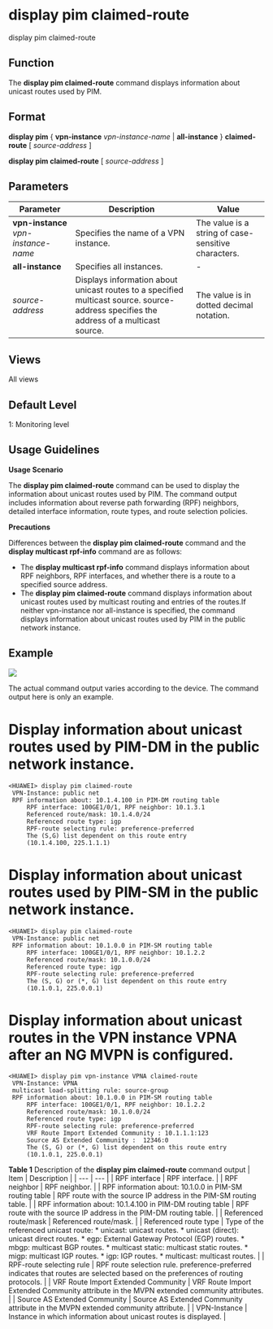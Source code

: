 display pim claimed-route
=========================

display pim claimed-route

Function
--------



The **display pim claimed-route** command displays information about unicast routes used by PIM.




Format
------

**display pim** { **vpn-instance** *vpn-instance-name* | **all-instance** } **claimed-route** [ *source-address* ]

**display pim claimed-route** [ *source-address* ]


Parameters
----------

| Parameter | Description | Value |
| --- | --- | --- |
| **vpn-instance** *vpn-instance-name* | Specifies the name of a VPN instance. | The value is a string of case-sensitive characters. |
| **all-instance** | Specifies all instances. | - |
| *source-address* | Displays information about unicast routes to a specified multicast source.  source-address specifies the address of a multicast source. | The value is in dotted decimal notation. |



Views
-----

All views


Default Level
-------------

1: Monitoring level


Usage Guidelines
----------------

**Usage Scenario**

The **display pim claimed-route** command can be used to display the information about unicast routes used by PIM. The command output includes information about reverse path forwarding (RPF) neighbors, detailed interface information, route types, and route selection policies.

**Precautions**

Differences between the **display pim claimed-route** command and the **display multicast rpf-info** command are as follows:

* The **display multicast rpf-info** command displays information about RPF neighbors, RPF interfaces, and whether there is a route to a specified source address.
* The **display pim claimed-route** command displays information about unicast routes used by multicast routing and entries of the routes.If neither vpn-instance nor all-instance is specified, the command displays information about unicast routes used by PIM in the public network instance.

Example
-------

![](../public_sys-resources/note_3.0-en-us.png) 

The actual command output varies according to the device. The command output here is only an example.


# Display information about unicast routes used by PIM-DM in the public network instance.
```
<HUAWEI> display pim claimed-route
 VPN-Instance: public net
 RPF information about: 10.1.4.100 in PIM-DM routing table
     RPF interface: 100GE1/0/1, RPF neighbor: 10.1.3.1
     Referenced route/mask: 10.1.4.0/24
     Referenced route type: igp
     RPF-route selecting rule: preference-preferred
     The (S,G) list dependent on this route entry
     (10.1.4.100, 225.1.1.1)

```

# Display information about unicast routes used by PIM-SM in the public network instance.
```
<HUAWEI> display pim claimed-route
 VPN-Instance: public net
 RPF information about: 10.1.0.0 in PIM-SM routing table
     RPF interface: 100GE1/0/1, RPF neighbor: 10.1.2.2
     Referenced route/mask: 10.1.0.0/24
     Referenced route type: igp
     RPF-route selecting rule: preference-preferred
     The (S, G) or (*, G) list dependent on this route entry
     (10.1.0.1, 225.0.0.1)

```

# Display information about unicast routes in the VPN instance VPNA after an NG MVPN is configured.
```
<HUAWEI> display pim vpn-instance VPNA claimed-route
 VPN-Instance: VPNA
 multicast load-splitting rule: source-group
 RPF information about: 10.1.0.0 in PIM-SM routing table
     RPF interface: 100GE1/0/1, RPF neighbor: 10.1.2.2
     Referenced route/mask: 10.1.0.0/24
     Referenced route type: igp
     RPF-route selecting rule: preference-preferred
     VRF Route Import Extended Community : 10.1.1.1:123
     Source AS Extended Community :  12346:0
     The (S, G) or (*, G) list dependent on this route entry
     (10.1.0.1, 225.0.0.1)

```

**Table 1** Description of the **display pim claimed-route** command output
| Item | Description |
| --- | --- |
| RPF interface | RPF interface. |
| RPF neighbor | RPF neighbor. |
| RPF information about: 10.1.0.0 in PIM-SM routing table | RPF route with the source IP address in the PIM-SM routing table. |
| RPF information about: 10.1.4.100 in PIM-DM routing table | RPF route with the source IP address in the PIM-DM routing table. |
| Referenced route/mask | Referenced route/mask. |
| Referenced route type | Type of the referenced unicast route:   * unicast: unicast routes. * unicast (direct): unicast direct routes. * egp: External Gateway Protocol (EGP) routes. * mbgp: multicast BGP routes. * multicast static: multicast static routes. * migp: multicast IGP routes. * igp: IGP routes. * multicast: multicast routes. |
| RPF-route selecting rule | RPF route selection rule. preference-preferred indicates that routes are selected based on the preferences of routing protocols. |
| VRF Route Import Extended Community | VRF Route Import Extended Community attribute in the MVPN extended community attributes. |
| Source AS Extended Community | Source AS Extended Community attribute in the MVPN extended community attribute. |
| VPN-Instance | Instance in which information about unicast routes is displayed. |